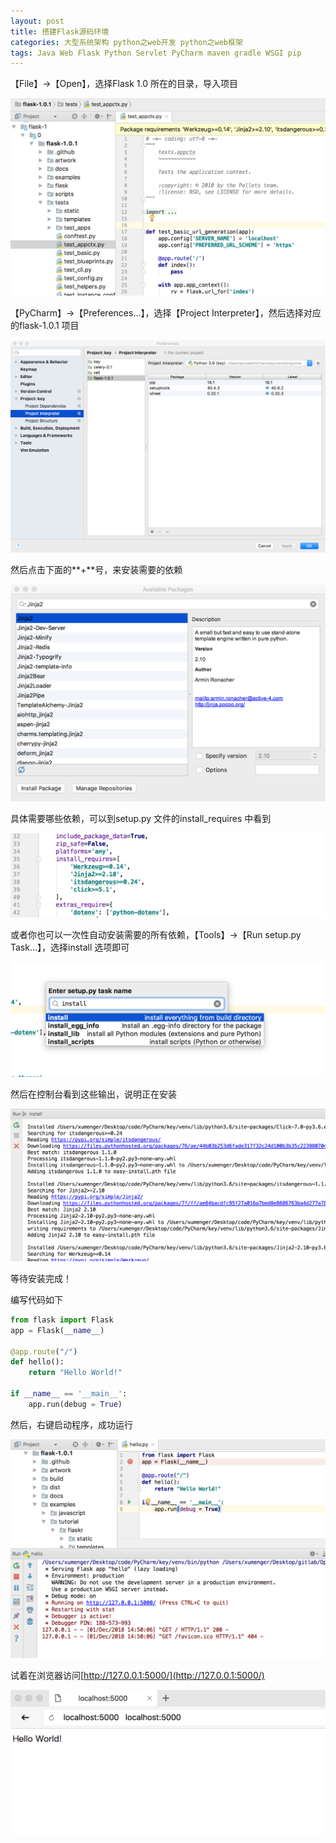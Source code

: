 ```yaml
---
layout: post
title: 搭建Flask源码环境
categories: 大型系统架构 python之web开发 python之web框架 
tags: Java Web Flask Python Servlet PyCharm maven gradle WSGI pip 
---
```


【File】->【Open】，选择Flask 1.0 所在的目录，导入项目

![](../media/image/2018-12-02/01.png)

【PyCharm】->【Preferences...】，选择【Project Interpreter】，然后选择对应的flask-1.0.1 项目

![](../media/image/2018-12-02/02.png)

然后点击下面的**+**号，来安装需要的依赖

![](../media/image/2018-12-02/03.png)

具体需要哪些依赖，可以到setup.py 文件的install_requires 中看到

![](../media/image/2018-12-02/04.png)

或者你也可以一次性自动安装需要的所有依赖，【Tools】->【Run setup.py Task...】，选择install 选项即可

![](../media/image/2018-12-02/05.png)

然后在控制台看到这些输出，说明正在安装

![](../media/image/2018-12-02/06.png)

等待安装完成！

编写代码如下

```python
from flask import Flask
app = Flask(__name__)

@app.route("/")
def hello():
    return "Hello World!"

if __name__ == '__main__':
    app.run(debug = True)
```

然后，右键启动程序，成功运行

![](../media/image/2018-12-02/07.png)

试着在浏览器访问[http://127.0.0.1:5000/](http://127.0.0.1:5000/)

![](../media/image/2018-12-02/08.png)
